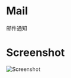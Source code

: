 # Mail
邮件通知


# Screenshot
![Screenshot](https://github.com/ARES-HHD/static/raw/master/image/mail/mail.jpg)


